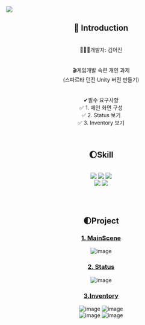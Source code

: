 <img src="https://capsule-render.vercel.app/api?type=waving&color=auto&height=200&section=header&text=UnitySpartaDungeon&fontSize=80" />
<div align="center">
  
  ## 🌝 Introduction                               
  <br> 👩🏻‍💻개발자: 김어진 <br><br><br>
  🎬게임개발 숙련 개인 과제 <br> (스파르타 던전 Unity 버전 만들기) <br><br><br>
  ✔필수 요구사항<br>
  ✅ 1. 메인 화면 구성 <br>
  ✅ 2. Status 보기  <br>
  ✅ 3. Inventory 보기 
  <br><br><br>
  
  ## 🌔Skill 
  <br>
  <img src="https://img.shields.io/badge/Unity-000000?style=flat&logo=Unity&logoColor=white" />
  <img src="https://img.shields.io/badge/C-A8B9CC?style=flat&logo=C&logoColor=white" />
  <img src="https://img.shields.io/badge/Visual Studio-5C2D91?style=flat&logo=Visual Studio&logoColor=white" /><br>
  <img src="https://img.shields.io/badge/GitHub-181717?style=flat&logo=GitHub&logoColor=white" />
  <img src="https://img.shields.io/badge/Notion-000000?style=flat&logo=Notion&logoColor=white" />
  
  <br><br>
  
  ## 🌓Project

  ### [1. MainScene](https://stump-frill-d0b.notion.site/UnitySpartaDungeon-0f52ab3eb93140f8a97110e98d942be4?pvs=4)
  ![image](https://github.com/KimEoJin24/UnitySpartaDungeon/assets/141602161/82256abd-5b98-46e3-929f-24bf5563bf7d)

  ### [2. Status](https://stump-frill-d0b.notion.site/UnitySpartaDungeon-0f52ab3eb93140f8a97110e98d942be4?pvs=4)
  ![image](https://github.com/KimEoJin24/UnitySpartaDungeon/assets/141602161/6c3731b6-bab9-44b9-8e2b-85ff75c3cd46)

  ### [3.Inventory](https://stump-frill-d0b.notion.site/UnitySpartaDungeon-0f52ab3eb93140f8a97110e98d942be4?pvs=4)
  ![image](https://github.com/KimEoJin24/UnitySpartaDungeon/assets/141602161/301f7f26-e60c-4ea6-84a1-0fc2bc499af0)
  ![image](https://github.com/KimEoJin24/UnitySpartaDungeon/assets/141602161/35edc870-89f8-462c-8067-bcf283dd2299)
  <br>
  ![image](https://github.com/KimEoJin24/UnitySpartaDungeon/assets/141602161/9a86e3c4-e0fa-41ff-bd6f-5c8889578d4e)
  ![image](https://github.com/KimEoJin24/UnitySpartaDungeon/assets/141602161/99fd474b-1033-445a-9d4c-e0a9e8134b84)


  <br><br>
</div>
  






